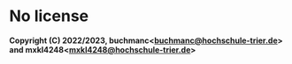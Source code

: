 # No license

**Copyright (C) 2022/2023, buchmanc&lt;buchmanc@hochschule-trier.de&gt; and mxkl4248&lt;mxkl4248@hochschule-trier.de&gt;**

